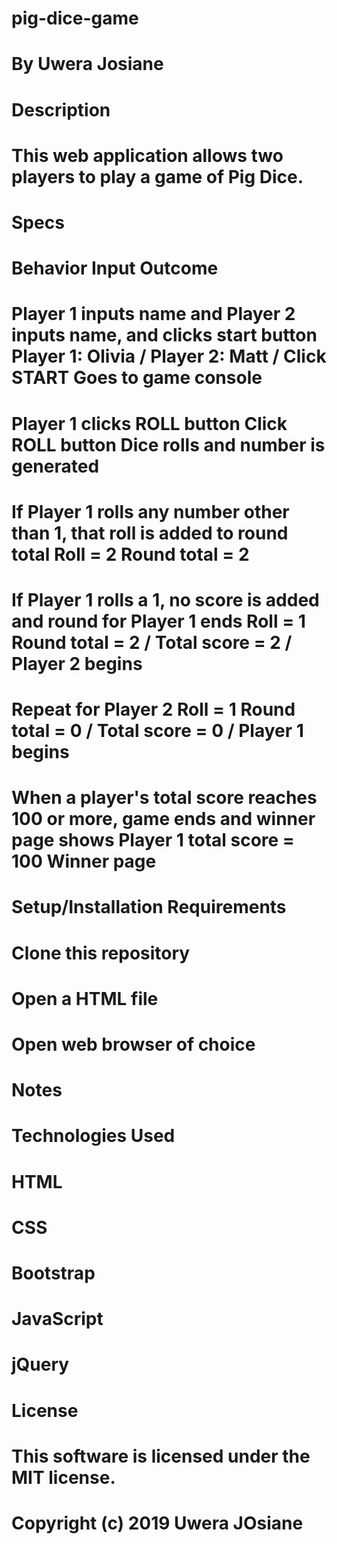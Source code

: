 # pig-dice-game

# By Uwera Josiane
# Description
# This web application allows two players to play a game of Pig Dice.

# Specs
# Behavior	Input	Outcome
# Player 1 inputs name and Player 2 inputs name, and clicks start button	Player 1: Olivia / Player 2: Matt / Click START	Goes to game console
# Player 1 clicks ROLL button	Click ROLL button	Dice rolls and number is generated
# If Player 1 rolls any number other than 1, that roll is added to round total	Roll = 2	Round total = 2
# If Player 1 rolls a 1, no score is added and round for Player 1 ends	Roll = 1	Round total = 2 / Total score = 2 / Player 2 begins
# Repeat for Player 2	Roll = 1	Round total = 0 / Total score = 0 / Player 1 begins
# When a player's total score reaches 100 or more, game ends and winner page shows	Player 1 total score = 100	Winner page
# Setup/Installation Requirements
# Clone this repository
# Open a HTML file
# Open web browser of choice
# Notes
# Technologies Used
# HTML
# CSS
# Bootstrap
# JavaScript
# jQuery
# License
# This software is licensed under the MIT license.

# Copyright (c) 2019 Uwera JOsiane 
